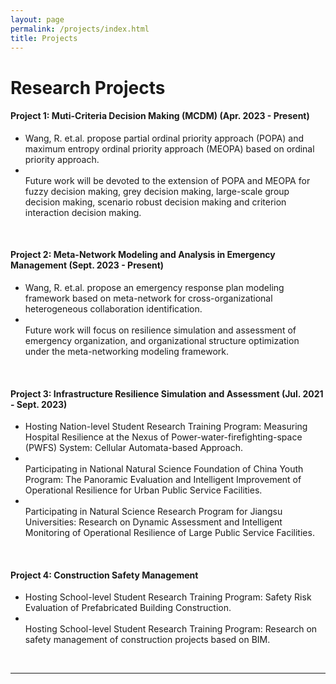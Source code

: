 ```yaml
---
layout: page
permalink: /projects/index.html
title: Projects
---
```


# Research Projects


#### Project 1: Muti-Criteria Decision Making (MCDM) (Apr. 2023 - Present)

- Wang, R. et.al. propose partial ordinal priority approach (POPA) and maximum entropy ordinal priority approach (MEOPA) based on ordinal priority approach.
- <br> Future work will be devoted to the extension of POPA and MEOPA for fuzzy decision making, grey decision making, large-scale group decision making, scenario robust decision making and criterion interaction decision making. 
<br>

#### Project 2: Meta-Network Modeling and Analysis in Emergency Management (Sept. 2023 - Present)

- Wang, R. et.al. propose an emergency response plan modeling framework based on meta-network for cross-organizational heterogeneous collaboration identification.
- <br> Future work will focus on resilience simulation and assessment of emergency organization, and organizational structure optimization under the meta-networking modeling framework.  
<br>

#### Project 3: Infrastructure Resilience Simulation and Assessment (Jul. 2021 - Sept. 2023)

- Hosting Nation-level Student Research Training Program: Measuring Hospital Resilience at the Nexus of Power-water-firefighting-space (PWFS) System: Cellular Automata-based Approach.
- <br> Participating in National Natural Science Foundation of China Youth Program: The Panoramic Evaluation and Intelligent Improvement of Operational Resilience for Urban Public Service Facilities.
- <br> Participating in Natural Science Research Program for Jiangsu Universities: Research on Dynamic Assessment and Intelligent Monitoring of Operational Resilience of Large Public Service Facilities.
<br>


#### Project 4: Construction Safety Management

- Hosting School-level Student Research Training Program: Safety Risk Evaluation of Prefabricated Building Construction.
- <br> Hosting School-level Student Research Training Program: Research on safety management of construction projects based on BIM.
<br>

---
